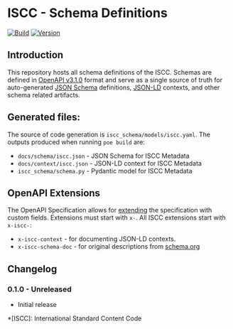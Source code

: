 # **ISCC** - Schema Definitions

[![Build](https://github.com/iscc/iscc-schema/actions/workflows/tests.yml/badge.svg)](https://github.com/iscc/iscc-schema/actions/workflows/tests.yml)
[![Version](https://img.shields.io/pypi/v/iscc-schema.svg)](https://pypi.python.org/pypi/iscc-schema/)

## Introduction

This repository hosts all schema definitions of the ISCC. Schemas are defined in
[OpenAPI v3.1.0](https://spec.openapis.org/oas/v3.1.0.html) format and serve as a
single source of truth for auto-generated [JSON Schema](https://json-schema.org/)
definitions, [JSON-LD](https://json-ld.org/) contexts, and other schema related
artifacts.

## Generated files:

The source of code generation is `iscc_schema/models/iscc.yaml`.
The outputs produced when running `poe build` are:

- `docs/schema/iscc.json` - JSON Schema for ISCC Metadata
- `docs/context/iscc.json` - JSON-LD context for ISCC Metadata
- `iscc_schema/schema.py` - Pydantic model for ISCC Metadata

## OpenAPI Extensions

The OpenAPI Specification allows for
[extending](https://spec.openapis.org/oas/latest.html#specification-extensions) the
specification with custom fields. Extensions must start with `x-`.
All ISCC extensions start with `x-iscc-`:

- `x-iscc-context` - for documenting JSON-LD contexts.
- `x-iscc-schema-doc` - for original descriptions from [schema.org](https://schema.org)


## Changelog

### 0.1.0 - Unreleased
- Initial release

*[ISCC]: International Standard Content Code
